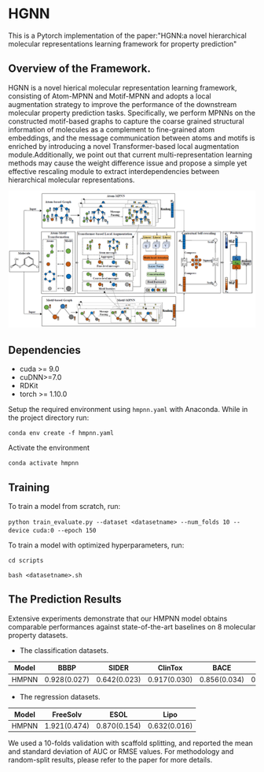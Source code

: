 # HGNN
This is a Pytorch implementation of the paper:"HGNN:a novel hierarchical molecular  representations learning framework for property prediction"
## Overview of the Framework.
HGNN is a novel hierical molecular representation learning framework, consisting of Atom-MPNN and Motif-MPNN and adopts a local augmentation strategy to improve the performance of the downstream molecular property prediction tasks. Specifically, we perform MPNNs on the constructed motif-based graphs to capture the coarse grained structural information of molecules as a complement to fine-grained atom embeddings, and the message communication between atoms and motifs is enriched by introducing a novel Transformer-based local augmentation module.Additionally, we point out that current multi-representation learning methods may cause the weight difference issue and propose a simple yet effective rescaling module to extract interdependencies between hierarchical molecular representations.

<p align="center">
<img  src="figures/HGNN.png"> 
</p>

## Dependencies
+ cuda >= 9.0
+ cuDNN>=7.0
+ RDKit
+ torch >= 1.10.0

Setup the required environment using `hmpnn.yaml` with Anaconda. While in the project directory run:

    conda env create -f hmpnn.yaml

Activate the environment

    conda activate hmpnn
## Training
To train a model from scratch, run:

`python train_evaluate.py --dataset <datasetname> --num_folds 10 --device cuda:0 --epoch 150`

To train a model with optimized hyperparameters, run:
```linux
cd scripts
```
```linux
bash <datasetname>.sh
```

## The Prediction Results
Extensive experiments demonstrate that our HMPNN model obtains comparable performances against state-of-the-art baselines on 8 molecular property datasets.
- The classification datasets.

Model      | BBBP | SIDER | ClinTox | BACE | Tox21 
----       | ---|----       |----       |----        |----            
HMPNN|  0.928(0.027) | 0.642(0.023) | 0.917(0.030) | 0.856(0.034) | 0.807(0.017) 

- The regression datasets.

Model | FreeSolv | ESOL | Lipo 
----- | ---- | ---- | ---- 
HMPNN  | 1.921(0.474) | 0.870(0.154) |  0.632(0.016) 

We used a 10-folds validation with scaffold splitting, and reported the mean and standard deviation of AUC or RMSE values. For methodology and random-split results, please refer to the paper for more details.
